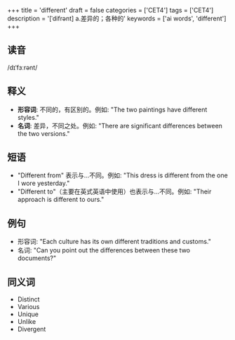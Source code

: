 +++
title = 'different'
draft = false
categories = ['CET4']
tags = ['CET4']
description = '[ˈdifrənt] a.差异的；各种的'
keywords = ['ai words', 'different']
+++

## 读音
/dɪˈfɜːrənt/

## 释义
- **形容词**: 不同的，有区别的。例如: "The two paintings have different styles."
- **名词**: 差异，不同之处。例如: "There are significant differences between the two versions."

## 短语
- "Different from" 表示与...不同。例如: "This dress is different from the one I wore yesterday."
- "Different to"（主要在英式英语中使用）也表示与...不同。例如: "Their approach is different to ours."

## 例句
- 形容词: "Each culture has its own different traditions and customs."
- 名词: "Can you point out the differences between these two documents?"

## 同义词
- Distinct
- Various
- Unique
- Unlike
- Divergent
